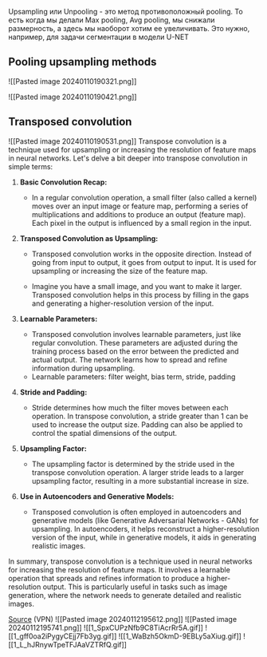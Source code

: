 Upsampling или Unpooling - это метод противоположный pooling. То есть когда мы делали Max pooling, Avg pooling, мы снижали размерность, а здесь мы наоборот хотим ее увеличивать. Это нужно, например, для задачи сегментации в модели U-NET

## Pooling upsampling methods

![[Pasted image 20240110190321.png]]

![[Pasted image 20240110190421.png]]

## Transposed convolution

![[Pasted image 20240110190531.png]]
Transpose convolution is a technique used for upsampling or increasing the resolution of feature maps in neural networks. Let's delve a bit deeper into transpose convolution in simple terms:

1. **Basic Convolution Recap:**
    
    - In a regular convolution operation, a small filter (also called a kernel) moves over an input image or feature map, performing a series of multiplications and additions to produce an output (feature map). Each pixel in the output is influenced by a small region in the input.
2. **Transposed Convolution as Upsampling:**
    
    - Transposed convolution works in the opposite direction. Instead of going from input to output, it goes from output to input. It is used for upsampling or increasing the size of the feature map.
        
    - Imagine you have a small image, and you want to make it larger. Transposed convolution helps in this process by filling in the gaps and generating a higher-resolution version of the input.
        
3. **Learnable Parameters:**
    
    - Transposed convolution involves learnable parameters, just like regular convolution. These parameters are adjusted during the training process based on the error between the predicted and actual output. The network learns how to spread and refine information during upsampling.
    - Learnable parameters: filter weight, bias term, stride, padding
1. **Stride and Padding:**
    
    - Stride determines how much the filter moves between each operation. In transpose convolution, a stride greater than 1 can be used to increase the output size. Padding can also be applied to control the spatial dimensions of the output.
5. **Upsampling Factor:**
    
    - The upsampling factor is determined by the stride used in the transpose convolution operation. A larger stride leads to a larger upsampling factor, resulting in a more substantial increase in size.
6. **Use in Autoencoders and Generative Models:**
    
    - Transposed convolution is often employed in autoencoders and generative models (like Generative Adversarial Networks - GANs) for upsampling. In autoencoders, it helps reconstruct a higher-resolution version of the input, while in generative models, it aids in generating realistic images.

In summary, transpose convolution is a technique used in neural networks for increasing the resolution of feature maps. It involves a learnable operation that spreads and refines information to produce a higher-resolution output. This is particularly useful in tasks such as image generation, where the network needs to generate detailed and realistic images.

[Source](https://towardsdatascience.com/what-is-transposed-convolutional-layer-40e5e6e31c11) (VPN)
![[Pasted image 20240112195612.png]]
![[Pasted image 20240112195741.png]]
![[1_SpxCUPzNfb9C8TiAcrRr5A.gif]]
![[1_gff0oa2iPygyCEjj7Fb3yg.gif]]
![[1_WaBzh5OkmD-9EBLy5aXiug.gif]]
![[1_L_hJRnywTpeTFJAaVZTRfQ.gif]]
